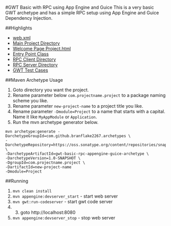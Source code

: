 #GWT Basic with RPC using App Engine and Guice
This is a very basic GWT archetype and has a simple RPC setup using App Engine and Guice Dependency Injection.

##Highlights
* [web.xml](src/main/webapp/WEB-INF/web.xml)
* [Main Project Directory](src/main/java/org/gonevertical/project)
* [Welcome Page Project.html](src/main/webapp/Project.html)
* [Entry Point Class](src/main/java/org/gonevertical/project/client/ProjectEntryPoint.java)
* [RPC Client Directory](src/main/java/org/gonevertical/project/client/rpc)
* [RPC Server Directory](src/main/java/org/gonevertical/project/server/servlets/rpc)
* [GWT Test Cases](src/test/java/org/gonevertical/project/client)

##Maven Archetype Usage

1. Goto directory you want the project.
2. Rename parameter below `com.projectname.project` to a package naming scheme you like.
3. Rename parameter `new-project-name` to a project title you like.
4. Rename parameter `-Dmodule=Project` to a name that starts with a capital. Name it like `MyAppModule` or `Application`.
5. Run the mvn archetype generator below.


```
mvn archetype:generate -DarchetypeGroupId=com.github.branflake2267.archetypes \
-DarchetypeRepository=https://oss.sonatype.org/content/repositories/snapshots \
-DarchetypeArtifactId=gwt-basic-rpc-appengine-guice-archetype \
-DarchetypeVersion=1.0-SNAPSHOT \
-DgroupId=com.projectname.project \
-DartifactId=new-project-name 
-Dmodule=Project
```

##Running
1. `mvn clean install`
2. `mvn appengine:devserver_start` - start web server
3. `mvn gwt:run-codeserver` - start gwt code server
4. 3. goto http://localhost:8080 
5. `mvn appengine:devserver_stop` - stop web server

